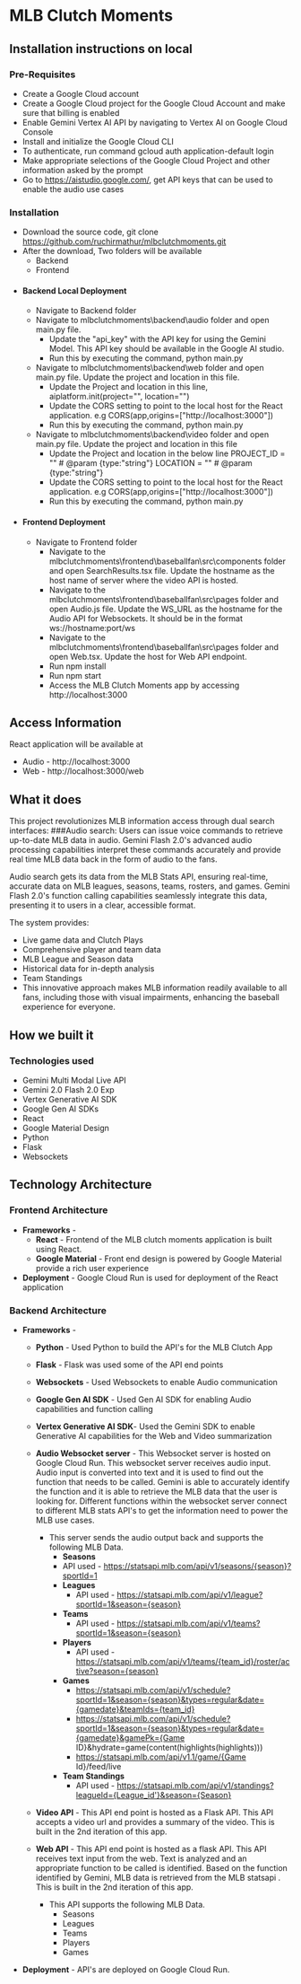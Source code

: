 # MLB Clutch Moments

## Installation instructions on local

### Pre-Requisites
* Create a Google Cloud account
* Create a Google Cloud project for the Google Cloud Account and make sure that billing is enabled
* Enable Gemini Vertex AI API by navigating to Vertex AI on Google Cloud Console
* Install and initialize the Google Cloud CLI
* To authenticate, run command gcloud auth application-default login
* Make appropriate selections of the Google Cloud Project and other information asked by the prompt
* Go to https://aistudio.google.com/, get API keys that can be used to enable the audio use cases

### Installation  

* Download the source code, git clone https://github.com/ruchirmathur/mlbclutchmoments.git
* After the download, Two folders will be available
   * Backend
   * Frontend
 * #### Backend Local Deployment
   * Navigate to Backend folder
   * Navigate to mlbclutchmoments\backend\audio folder and open main.py file.
      * Update the "api_key" with the API key for using the Gemini Model. This API key should be available in the Google AI studio.
      * Run this by executing the command, python main.py
   * Navigate to mlbclutchmoments\backend\web folder and open main.py file. Update the project and location in this file.
      * Update the Project and location in this line, aiplatform.init(project="", location="") 
      * Update the CORS setting to point to the local host for the React application. e.g CORS(app,origins=["http://localhost:3000"])
      * Run this by executing the command, python main.py
   * Navigate to mlbclutchmoments\backend\video folder and open main.py file. Update the project and location in this file
     * Update the Project and location in the below line
            PROJECT_ID = ""  # @param {type:"string"}
            LOCATION = ""  # @param {type:"string"}
      * Update the CORS setting to point to the local host for the React application. e.g CORS(app,origins=["http://localhost:3000"])
      * Run this by executing the command, python main.py
* #### Frontend Deployment
   * Navigate to Frontend folder
     * Navigate to the mlbclutchmoments\frontend\baseballfan\src\components folder and open SearchResults.tsx file. Update the hostname as the host name of server where the video API is hosted.
     * Navigate to the mlbclutchmoments\frontend\baseballfan\src\pages folder and open Audio.js file. Update the  WS_URL as the hostname for the Audio API for Websockets. It should be in the format ws://hostname:port/ws
     * Navigate to the mlbclutchmoments\frontend\baseballfan\src\pages folder and open Web.tsx. Update the host for Web API endpoint.
     * Run npm install
     * Run npm start
     * Access the MLB Clutch Moments app by accessing http://localhost:3000
    
## Access Information
React application will be available at
  * Audio - http://localhost:3000
  * Web - http://localhost:3000/web
        

## What it does
This project revolutionizes MLB information access through dual search interfaces:
###Audio search: 
Users can issue voice commands to retrieve up-to-date MLB data in audio. Gemini Flash 2.0's advanced audio processing capabilities interpret these commands accurately and provide real time MLB data back in the form of audio to the fans.

Audio search gets its data from the MLB Stats API, ensuring real-time, accurate data on MLB leagues, seasons, teams, rosters, and games. Gemini Flash 2.0's function calling capabilities seamlessly integrate this data, presenting it to users in a clear, accessible format. 

The system provides:
* Live game data and Clutch Plays
* Comprehensive player and team data
* MLB League and Season data
* Historical data for in-depth analysis
* Team Standings
* This innovative approach makes MLB information readily available to all fans, including those with visual impairments, enhancing the baseball experience for everyone.


## How we built it
### Technologies used

* Gemini Multi Modal Live API
* Gemini 2.0 Flash 2.0 Exp
* Vertex Generative AI SDK
* Google Gen AI SDKs
* React
* Google Material Design
* Python
* Flask
* Websockets

## Technology Architecture

### Frontend Architecture

* **Frameworks** - 
     * **React** - Frontend of the MLB clutch moments application is built using React.
     * **Google Material** - Front end design is powered by Google Material provide a rich user experience
* **Deployment** -  Google Cloud Run is used for deployment of the React application  

### Backend Architecture

* **Frameworks** - 
     * **Python** - Used Python to build the API's for the MLB Clutch App
     * **Flask** - Flask was used some of the API end points
     * **Websockets** - Used Websockets to enable Audio communication
     * **Google Gen AI SDK** - Used Gen AI SDK for enabling Audio capabilities and function calling
     * **Vertex Generative AI SDK**- Used the Gemini SDK to enable Generative AI capabilities for the Web and Video summarization

     * **Audio Websocket server** - This Websocket server is hosted on Google Cloud Run. This websocket server receives audio input. Audio input is converted into text and it is used to find out the function that needs to be called. Gemini is able to accurately identify the function and it is able to retrieve the MLB data that the user is looking for. Different functions within the websocket server connect to different MLB stats API's to get the information need to power the MLB use cases. 
         * This server sends the audio output back and supports the following MLB Data.
             * **Seasons**
              * API used - https://statsapi.mlb.com/api/v1/seasons/{season}?sportId=1
             * **Leagues**
               * API used - https://statsapi.mlb.com/api/v1/league?sportId=1&season={season}
             * **Teams**
               * API used - https://statsapi.mlb.com/api/v1/teams?sportId=1&season={season}
             * **Players**
               * API used - https://statsapi.mlb.com/api/v1/teams/{team_id}/roster/active?season={season}
             * **Games**
                - https://statsapi.mlb.com/api/v1/schedule?sportId=1&season={season}&types=regular&date={gamedate}&teamIds={team_id}
                - https://statsapi.mlb.com/api/v1/schedule?sportId=1&season={season}&types=regular&date={gamedate}&gamePk={Game ID}&hydrate=game(content(highlights(highlights)))
               * https://statsapi.mlb.com/api/v1.1/game/{Game Id}/feed/live
             * **Team Standings**
                * API used - https://statsapi.mlb.com/api/v1/standings?leagueId={League_id'}&season={Season}



     * **Video API** - This API end point is hosted as a Flask API. This API accepts a video url and provides a summary of the video. This is built in the 2nd iteration of this app.

     * **Web API** - This API end point is hosted as a flask API. This API receives text input from the web. Text is analyzed and an appropriate function to be called is identified. Based on the function identified by Gemini, MLB data is retrieved from the MLB statsapi . This is built in the 2nd iteration of this app.
         * This API supports the following MLB Data.
             * Seasons
             * Leagues
             * Teams
             * Players
             * Games

* **Deployment** - API's are deployed on Google Cloud Run.

